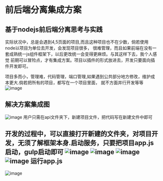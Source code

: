 前后端分离集成方案
====
基于nodejs前后端分离思考与实践
----
实际状况中，总是会遇到4,5页面的项目,而且这种项目也不在少数，倘若使用node以项目为单位去开发，会发现项目很多，
很难管理，而且如果前端在没有一套成熟统一js组件框架下，以后更改统一会变得更麻烦。与其这样下去，我个人感觉
前期可以冒险点，才有集成方案。项目以插件的形式放进去，开发只要面向插件开发即可。

项目多而小，管理难，代码管理，端口管理,如果遇到公共部分地方修改，维护成本更大.倘若把所有的项目，都写在一个项目里面，
就不方面并行开发等等
![image](https://github.com/weiqingting/MemberFront/blob/master/readme_images/1.png)

解决方案集成图
----
![image](https://github.com/weiqingting/MemberFront/blob/master/readme_images/2.png)
用户只需在api文件夹下，新建项目文件，把代码写在新建文件中即可

开发的过程中，可以直接打开新建的文件夹，对项目开发，无须了解框架本身.启动服务，只要把项目app.js启动，gulp启动即可
![image](https://github.com/weiqingting/MemberFront/blob/master/readme_images/3.png)
![image](https://github.com/weiqingting/MemberFront/blob/master/readme_images/4.png)
![image](https://github.com/weiqingting/MemberFront/blob/master/readme_images/5.png)
![image](https://github.com/weiqingting/MemberFront/blob/master/readme_images/6.png)
运行app.js
----
![image](https://github.com/weiqingting/MemberFront/blob/master/readme_images/7.png)
